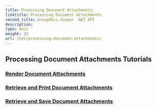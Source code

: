 ```yaml
---
title: Processing Document Attachments
linktitle: Processing Document Attachments
second_title: GroupDocs.Viewer .NET API
description: 
type: docs
weight: 32
url: /net/processing-document-attachments/
---
```


## Processing Document Attachments Tutorials
### [Render Document Attachments](./render-attachments/)
### [Retrieve and Print Document Attachments](./retrieve-and-print-attachments/)
### [Retrieve and Save Document Attachments](./retrieve-and-save-attachments/)